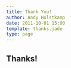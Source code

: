 ```yaml
---
title: Thank You!
author: Andy Hulstkamp
date: 2011-10-01 15:00
template: thanks.jade
type: page
---
```


<h2>Thanks!</h2>